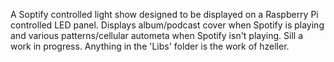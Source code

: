 A Soptify controlled light show designed to be displayed on a Raspberry Pi controlled LED panel.
Displays album/podcast cover when Spotify is playing and various patterns/cellular autometa when Spotify isn't playing.
Sill a work in progress.
Anything in the 'Libs' folder is the work of hzeller.
